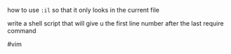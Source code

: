 how to use `:il` so that it only looks in the current file

write a shell script that will give u the first line number after the last
require command

#vim
